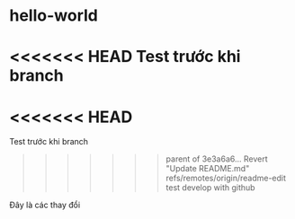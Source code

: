 # hello-world
<<<<<<< HEAD
Test trước khi branch
=======
<<<<<<< HEAD
=======
Test trước khi branch

>>>>>>> parent of 3e3a6a6... Revert "Update README.md"
>>>>>>> refs/remotes/origin/readme-edit
test develop with github

Đây là các thay đổi
